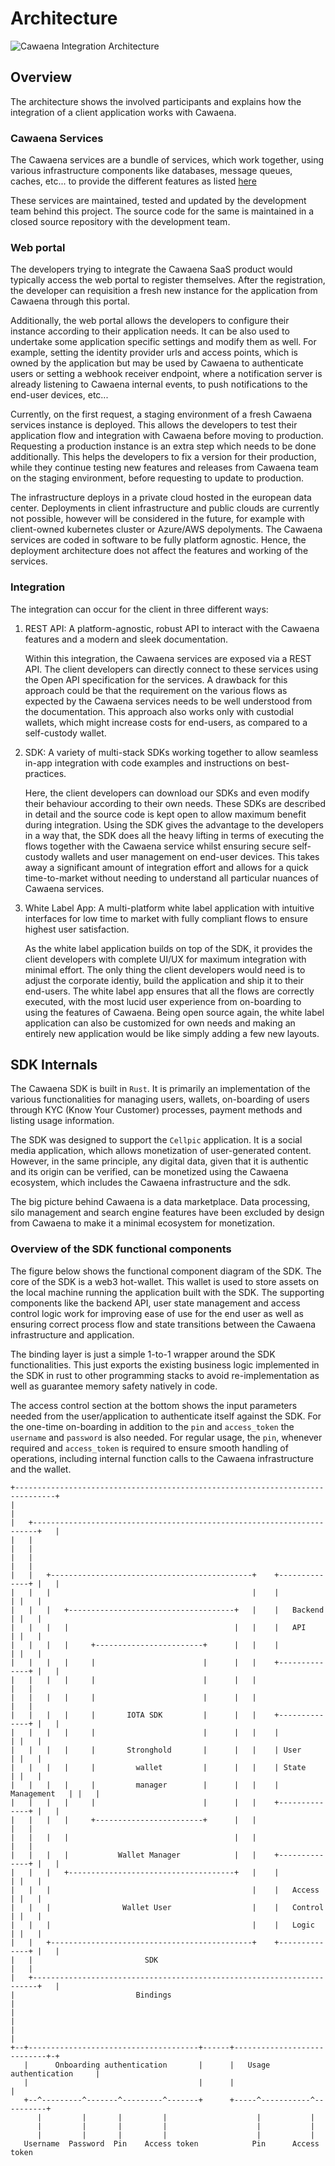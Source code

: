 # Architecture

![Cawaena Integration Architecture](Cawaena_Integration.svg)

## Overview

The architecture shows the involved participants and explains how the integration of a client application works with Cawaena.

### Cawaena Services

The Cawaena services are a bundle of services, which work together, using various infrastructure components like databases, message queues, caches, etc... to provide the different features as listed [here](Features.md)

These services are maintained, tested and updated by the development team behind this project. The source code for the same is maintained in a closed source repository with the development team.

### Web portal

The developers trying to integrate the Cawaena SaaS product would typically access the web portal to register themselves. After the registration, the developer can requisition a fresh new instance for the application from Cawaena through this portal.

Additionally, the web portal allows the developers to configure their instance according to their application needs. It can be also used to undertake some application specific settings and modify them as well. For example, setting the identity provider urls and access points, which is owned by the application but may be used by Cawaena to authenticate users or setting a webhook receiver endpoint, where a notification server is already listening to Cawaena internal events, to push notifications to the end-user devices, etc...

Currently, on the first request, a staging environment of a fresh Cawaena services instance is deployed. This allows the developers to test their application flow and integration with Cawaena before moving to production. Requesting a production instance is an extra step which needs to be done additionally. This helps the developers to fix a version for their production, while they continue testing new features and releases from Cawaena team on the staging environment, before requesting to update to production.

The infrastructure deploys in a private cloud hosted in the european data center. Deployments in client infrastructure and public clouds are currently not possible, however will be considered in the future, for example with client-owned kubernetes cluster or Azure/AWS depolyments. The Cawaena services are coded in software to be fully platform agnostic. Hence, the deployment architecture does not affect the features and working of the services.

### Integration

The integration can occur for the client in three different ways:

1. REST API: A platform-agnostic, robust API to interact with the Cawaena features and a modern and sleek documentation.

    Within this integration, the Cawaena services are exposed via a REST API. The client developers can directly connect to these services using the Open API specification for the services. A drawback for this approach could be that the requirement on the various flows as expected by the Cawaena services needs to be well understood from the documentation. This approach also works only with custodial wallets, which might increase costs for end-users, as compared to a self-custody wallet.

2. SDK: A variety of multi-stack SDKs working together to allow seamless in-app integration with code examples and instructions on best-practices.

    Here, the client developers can download our SDKs and even modify their behaviour according to their own needs. These SDKs are described in detail and the source code is kept open to allow maximum benefit during integration. Using the SDK gives the advantage to the developers in a way that, the SDK does all the heavy lifting in terms of executing the flows together with the Cawaena service whilst ensuring secure self-custody wallets and user management on end-user devices. This takes away a significant amount of integration effort and allows for a quick time-to-market without needing to understand all particular nuances of Cawaena services.

3. White Label App: A multi-platform white label application with intuitive interfaces for low time to market with fully compliant flows to ensure highest user satisfaction.

    As the white label application builds on top of the SDK, it provides the client developers with complete UI/UX for maximum integration with minimal effort. The only thing the client developers would need is to adjust the corporate identiy, build the application and ship it to their end-users. The white label app ensures that all the flows are correctly executed, with the most lucid user experience from on-boarding to using the features of Cawaena. Being open source again, the white label application can also be customized for own needs and making an entirely new application would be like simply adding a few new layouts.

## SDK Internals

The Cawaena SDK is built in `Rust`. It is primarily an implementation of the various functionalities for managing users, wallets, on-boarding of users through KYC (Know Your Customer) processes, payment methods and listing usage information.

The SDK was designed to support the `Cellpic` application. It is a social media application, which allows monetization of user-generated content. However, in the same principle, any digital data, given that it is authentic and its origin can be verified, can be monetized using the Cawaena ecosystem, which includes the Cawaena infrastructure and the sdk.

The big picture behind Cawaena is a data marketplace. Data processing, silo management and search engine features have been excluded by design from Cawaena to make it a minimal ecosystem for monetization.

### Overview of the SDK functional components

The figure below shows the functional component diagram of the SDK. The core of the SDK is a web3 hot-wallet. This wallet is used to store assets on the local machine running the application built with the SDK. The supporting components like the backend API, user state management and access control logic work for improving ease of use for the end user as well as ensuring correct process flow and state transitions between the Cawaena infrastructure and application.

The binding layer is just a simple 1-to-1 wrapper around the SDK functionalities. This just exports the existing business logic implemented in the SDK in rust to other programming stacks to avoid re-implementation as well as guarantee memory safety natively in code.

The access control section at the bottom shows the input parameters needed from the user/application to authenticate itself against the SDK. For the one-time on-boarding in addition to the `pin` and `access_token` the `username` and `password` is also needed. For regular usage, the `pin`, whenever required and `access_token` is required to ensure smooth handling of operations, including internal function calls to the Cawaena infrastructure and the wallet.

```
+-------------------------------------------------------------------------------+
|                                                                               |
|   +-----------------------------------------------------------------------+   |
|   |                                                                       |   |
|   |                                                                       |   |
|   |   +---------------------------------------------+    +--------------+ |   |
|   |   |                                             |    |              | |   |
|   |   |   +-------------------------------------+   |    |   Backend    | |   |
|   |   |   |                                     |   |    |   API        | |   |
|   |   |   |     +------------------------+      |   |    |              | |   |
|   |   |   |     |                        |      |   |    +--------------+ |   |
|   |   |   |     |                        |      |   |                     |   |
|   |   |   |     |                        |      |   |                     |   |
|   |   |   |     |       IOTA SDK         |      |   |    +--------------+ |   |
|   |   |   |     |                        |      |   |    |              | |   |
|   |   |   |     |       Stronghold       |      |   |    | User         | |   |
|   |   |   |     |         wallet         |      |   |    | State        | |   |
|   |   |   |     |         manager        |      |   |    | Management   | |   |
|   |   |   |     |                        |      |   |    +--------------+ |   |
|   |   |   |     +------------------------+      |   |                     |   |
|   |   |   |                                     |   |                     |   |
|   |   |   |           Wallet Manager            |   |    +--------------+ |   |
|   |   |   +-------------------------------------+   |    |              | |   |
|   |   |                                             |    |   Access     | |   |
|   |   |                Wallet User                  |    |   Control    | |   |
|   |   |                                             |    |   Logic      | |   |
|   |   +---------------------------------------------+    +--------------+ |   |
|   |                         SDK                                           |   |
|   +-----------------------------------------------------------------------+   |
|                           Bindings                                            |
|                                                                               |
|                                                                               |
+--+--------------------------------------+------+----------------------------+-+
   |      Onboarding authentication       |      |   Usage authentication     |
   |                                      |      |                            |
   +--^---------^-------^---------^-------+      +-----^-----------^----------+
      |         |       |         |                    |           |
      |         |       |         |                    |           |
      |         |       |         |                    |           |
   Username  Password  Pin    Access token            Pin      Access token
```
